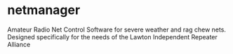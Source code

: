 # netmanager
Amateur Radio Net Control Software for severe weather and rag chew nets.  Designed specifically for the needs of the Lawton Independent Repeater Alliance
